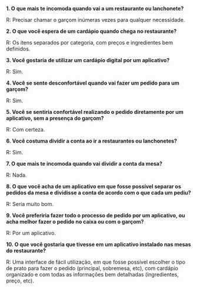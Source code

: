 **1. O que mais te incomoda quando vai a um restaurante ou lanchonete?**

R: Precisar chamar o garçom inúmeras vezes para qualquer necessidade.

**2. O que você espera de um cardápio quando chega no restaurante?**

R: Os itens separados por categoria, com preços e ingredientes bem definidos.

**3. Você gostaria de utilizar um cardápio digital por um aplicativo?**

R: Sim.

**4. Você se sente desconfortável quando vai fazer um pedido para um garçom?**

R: Sim.

**5. Você se sentiria confortável realizando o pedido diretamente por um aplicativo, sem a presença do garçom?**

R: Com certeza.

**6. Você costuma dividir a conta ao ir a restaurantes ou lanchonetes?**

R: Sim.

**7. O que mais te incomoda quando vai dividir a conta da mesa?**

R: Nada.

**8. O que você acha de um aplicativo em que fosse possível separar os pedidos da mesa e dividisse a conta de acordo com o que cada um pediu?**

R: Seria muito bom.

**9. Você preferiria fazer todo o processo de pedido por um aplicativo, ou acha melhor fazer o pedido no caixa ou com o garçom?**

R: Por um aplicativo.

**10. O que você gostaria que tivesse em um aplicativo instalado nas mesas do restaurante?**

R: Uma interface de fácil utilização, em que fosse possível escolher o tipo de prato para fazer o pedido (principal, sobremesa, etc), com cardápio organizado e com todas as informações bem detalhadas (ingredientes, preço, etc).
